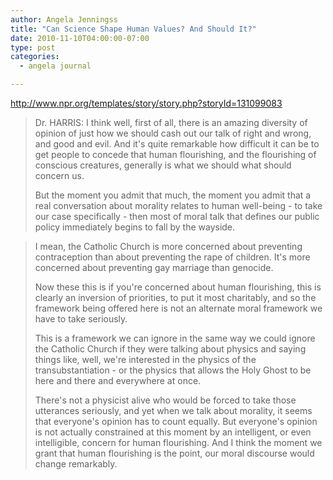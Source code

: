 ```yaml
---
author: Angela Jenningss
title: "Can Science Shape Human Values? And Should It?"
date: 2010-11-10T04:00:00-07:00
type: post
categories:
  - angela journal

---
```


http://www.npr.org/templates/story/story.php?storyId=131099083

> Dr. HARRIS: I think well, first of all, there is an amazing diversity of opinion of just how we should cash out our talk of right and wrong, and good and evil. And it's quite remarkable how difficult it can be to get people to concede that human flourishing, and the flourishing of conscious creatures, generally is what we should what should concern us.
> 
> But the moment you admit that much, the moment you admit that a real conversation about morality relates to human well-being - to take our case specifically - then most of moral talk that defines our public policy immediately begins to fall by the wayside.

<!--more-->
 
> I mean, the Catholic Church is more concerned about preventing contraception than about preventing the rape of children. It's more concerned about preventing gay marriage than genocide.
> 
> Now these this is if you're concerned about human flourishing, this is clearly an inversion of priorities, to put it most charitably, and so the framework being offered here is not an alternate moral framework we have to take seriously.
> 
> This is a framework we can ignore in the same way we could ignore the Catholic Church if they were talking about physics and saying things like, well, we're interested in the physics of the transubstantiation - or the physics that allows the Holy Ghost to be here and there and everywhere at once.
> 
> There's not a physicist alive who would be forced to take those utterances seriously, and yet when we talk about morality, it seems that everyone's opinion has to count equally. But everyone's opinion is not actually constrained at this moment by an intelligent, or even intelligible, concern for human flourishing. And I think the moment we grant that human flourishing is the point, our moral discourse would change remarkably.

